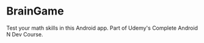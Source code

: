 # BrainGame
Test your math skills in this Android app. Part of Udemy's Complete Android N Dev Course.
